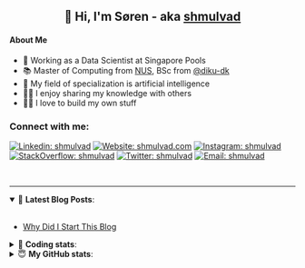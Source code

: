 <h2 align="center">
	👋 Hi, I'm Søren - aka <a href="https://shmulvad.com">shmulvad</a>
</h2>

#### About Me
- 🤖 Working as a Data Scientist at Singapore Pools
- 📚 Master of Computing from [NUS], BSc from [@diku-dk]
- 🧠 My field of specialization is artificial intelligence
- 👨‍🏫 I enjoy sharing my knowledge with others
- 👨‍💻 I love to build my own stuff

### Connect with me:

[![Linkedin: shmulvad](https://img.shields.io/badge/shmulvad-blue?style=flat&logo=Linkedin&logoColor=white)][linkedin]
[![Website: shmulvad.com](https://img.shields.io/badge/shmulvad.com-47CCCC?&style=flat&logo=Google-Chrome&logoColor=white)][website]
[![Instagram: shmulvad](https://img.shields.io/badge/-@shmulvad-purple?style=flat&logo=Instagram&logoColor=white)][instagram]
[![StackOverflow: shmulvad](https://img.shields.io/badge/shmulvad-FE7A16?style=flat&logo=stack-overflow&logoColor=white)][stackOverflow]
[![Twitter: shmulvad](https://img.shields.io/badge/@shmulvad-1ca0f1?style=flat&logo=twitter&logoColor=white)][twitter]
[![Email: shmulvad](https://img.shields.io/badge/shmulvad-D14836?style=flat&logo=gmail&logoColor=white)][mail]

<br />

---

<details open>
 <summary>📕 <b>Latest Blog Posts</b>: </summary>

<br>

<!-- BLOG-POST-LIST:START -->
- [Why Did I Start This Blog](https://shmulvad.com/blog/why-did-start-this-blog)
<!-- BLOG-POST-LIST:END -->

</details>

<!-- --- -->

<details>
 <summary>🤖 <b>Coding stats</b>: </summary>

<br>

NOTE: Doesn't track coding at work or work done in environments such as Jupyter Notebooks.

<!--START_SECTION:waka-->
![Code Time](http://img.shields.io/badge/Code%20Time-2%2C679%20hrs%2032%20mins-blue)

**I'm a Night 🦉** 

```text
🌞 Morning                489 commits         ██░░░░░░░░░░░░░░░░░░░░░░░   08.64 % 
🌆 Daytime                1522 commits        ███████░░░░░░░░░░░░░░░░░░   26.89 % 
🌃 Evening                2243 commits        ██████████░░░░░░░░░░░░░░░   39.63 % 
🌙 Night                  1406 commits        ██████░░░░░░░░░░░░░░░░░░░   24.84 % 
```


📊 **This Week I Spent My Time On** 

```text
💬 Programming Languages: 
Python                   4 hrs 10 mins       ███████████████████░░░░░░   77.48 % 
Other                    49 mins             ████░░░░░░░░░░░░░░░░░░░░░   15.23 % 
YAML                     15 mins             █░░░░░░░░░░░░░░░░░░░░░░░░   04.68 % 
Bash                     6 mins              ░░░░░░░░░░░░░░░░░░░░░░░░░   01.87 % 
Markdown                 2 mins              ░░░░░░░░░░░░░░░░░░░░░░░░░   00.71 % 

🔥 Editors: 
VS Code                  4 hrs 33 mins       █████████████████████░░░░   84.73 % 
Zsh                      49 mins             ████░░░░░░░░░░░░░░░░░░░░░   15.27 % 

🐱‍💻 Projects: 
km24-core                5 hrs 12 mins       ████████████████████████░   96.80 % 
hit-locator              7 mins              █░░░░░░░░░░░░░░░░░░░░░░░░   02.36 % 
overvaagning-admin       2 mins              ░░░░░░░░░░░░░░░░░░░░░░░░░   00.84 % 
```


 Last Updated on 07/08/2024 18:46:27 UTC
<!--END_SECTION:waka-->

</details>

<!-- --- -->

<details>
 <summary>😇 <b>My GitHub stats</b>: </summary>

<br>

<img align="left" alt="shmulvad's Github Stats" src="https://github-readme-stats.vercel.app/api?username=shmulvad&show_icons=true&hide_border=true" />

</details>



[website]: https://shmulvad.com
[twitter]: https://twitter.com/shmulvad
[linkedin]: https://linkedin.com/in/shmulvad
[instagram]: https://instagram.com/shmulvad
[stackOverflow]: https://stackoverflow.com/users/9248793/shmulvad
[mail]: mailto:shmulvad@gmail.com
[@diku-dk]: https://github.com/diku-dk
[github]: https://github.com/shmulvad
[NUS]: https://www.nus.edu.sg